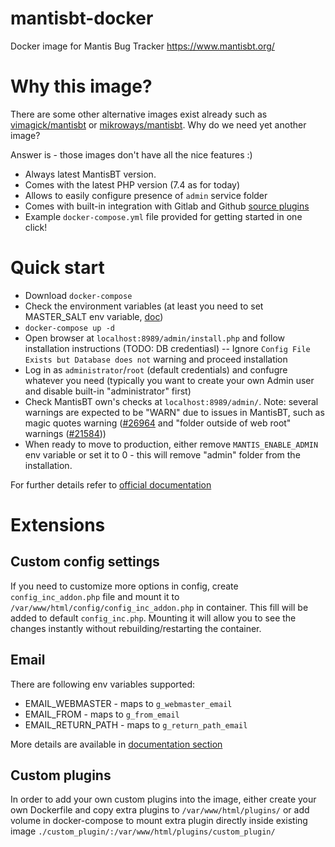 # mantisbt-docker
Docker image for Mantis Bug Tracker https://www.mantisbt.org/

# Why this image?

There are some other alternative images exist already such as [vimagick/mantisbt](https://hub.docker.com/r/vimagick/mantisbt/) or [mikroways/mantisbt](https://hub.docker.com/r/mikroways/mantisbt/). Why do we need yet another image?

Answer is - those images don't have all the nice features :)

- Always latest MantisBT version.
- Comes with the latest PHP version (7.4 as for today)
- Allows to easily configure presence of `admin` service folder
- Comes with built-in integration with Gitlab and Github [source plugins](https://github.com/mantisbt-plugins/source-integration)
- Example `docker-compose.yml` file provided for getting started in one click!


# Quick start

- Download `docker-compose`
- Check the environment variables (at least you need to set MASTER_SALT env variable, [doc](
https://www.mantisbt.org/docs/master/en-US/Admin_Guide/html-desktop/#admin.config.security))
- `docker-compose up -d`
- Open browser at `localhost:8989/admin/install.php` and follow installation instructions (TODO: DB credentiasl)
-- Ignore `Config File Exists but Database does not` warning and proceed installation
- Log in as `administrator`/`root` (default credentials) and confugre whatever you need (typically you want to create your own Admin user and disable built-in "administrator" first)
- Check MantisBT own's checks at `localhost:8989/admin/`. Note: several warnings are expected to be "WARN" due to issues in MantisBT, such as magic quotes warning ([#26964](https://www.mantisbt.org/bugs/view.php?id=26964) and "folder outside of web root" warnings ([#21584](https://mantisbt.org/bugs/view.php?id=21584)))
- When ready to move to production, either remove `MANTIS_ENABLE_ADMIN` env variable or set it to 0 - this will remove "admin" folder from the installation.

For further details refer to [official documentation](https://www.mantisbt.org/docs/master/en-US/Admin_Guide/html-desktop/#admin.install.new)


# Extensions

## Custom config settings

If you need to customize more options in config, create `config_inc_addon.php` file and mount it to `/var/www/html/config/config_inc_addon.php` in container. This fill will be added to default `config_inc.php`. Mounting it will allow you to see the changes instantly without rebuilding/restarting the container.

## Email

There are following env variables supported:

- EMAIL_WEBMASTER - maps to `g_webmaster_email`
- EMAIL_FROM - maps to `g_from_email`
- EMAIL_RETURN_PATH - maps to `g_return_path_email`

More details are available in [documentation section](https://www.mantisbt.org/docs/master/en-US/Admin_Guide/html-desktop/#admin.config.email)

## Custom plugins

In order to add your own custom plugins into the image, either create your own Dockerfile and copy extra plugins to `/var/www/html/plugins/` or add volume in docker-compose to mount extra plugin directly inside existing image `./custom_plugin/:/var/www/html/plugins/custom_plugin/`